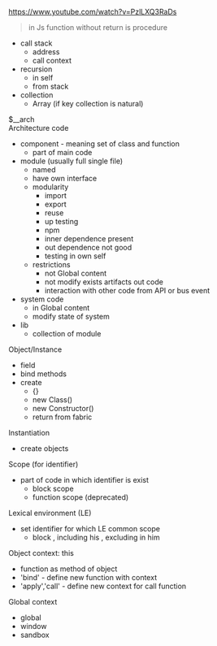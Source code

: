 https://www.youtube.com/watch?v=PzlLXQ3RaDs

> in Js function without return is procedure


- call stack 
    - address
    - call context
- recursion
    - in self
    - from stack
- collection
    - Array (if key collection is natural)

$__arch    
Architecture code
- component - meaning set of class and function
    - part of main code
- module (usually full single file)
    - named
    - have own interface
    - modularity
        - import
        - export
        - reuse
        - up testing
        - npm
        - inner dependence present
        - out dependence not good
        - testing in own self
    - restrictions
        - not Global content
        - not modify exists artifacts out code
        - interaction with other code from API or bus event
- system code 
    - in Global content
    - modify state of system
- lib
    - collection of module
    
Object/Instance
- field
- bind methods
- create
    - {}
    - new Class()
    - new Constructor()
    - return from fabric
    
Instantiation
- create objects

Scope (for identifier)
- part of code in which identifier is exist
    - block scope
    - function scope (deprecated)

Lexical environment  (LE) 
- set identifier for which LE common scope
    - block , including his , excluding in him
    
Object context: this 
- function as method of object 
- 'bind' - define new function with context
- 'apply','call' - define new context for call function

Global context
- global
- window
- sandbox


        
    

    
    
    
    
